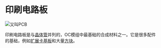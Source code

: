 # 印刷电路板

![又叫PCB](oredict:oc:materialCircuitBoardPrinted)

印刷电路板是与[晶体管](transistor.md)并列的，OC模组中最基础的合成材料之一。它是很多配件的基础，例如[扩展卡基板](card.md)和大量[方块](../block/index.md)。
